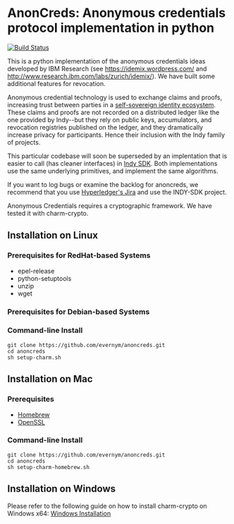 # AnonCreds: Anonymous credentials protocol implementation in python
[![Build Status](https://jenkins.evernym.com/buildStatus/icon?job=Anoncreds/stable)](https://jenkins.evernym.com/view/Core/job/Anoncreds/job/stable/)

This is a python implementation of the anonymous credentials ideas developed by
IBM Research (see https://idemix.wordpress.com/ and
http://www.research.ibm.com/labs/zurich/idemix/). We have built some additional
features for revocation.

Anonymous credential technology is used to exchange claims and proofs,
increasing trust between parties in a [self-sovereign identity ecosystem](https://sovrin.org).
These claims and proofs are not recorded on a distributed ledger like the one provided
by Indy--but they rely on public keys, accumulators, and revocation registries published
on the ledger, and they dramatically increase privacy for participants. Hence their
inclusion with the Indy family of projects.

This particular codebase will soon be superseded by an implentation that is easier to
call (has cleaner interfaces) in [Indy SDK](https://github.com/hyperledger/indy-sdk).
Both implementations use the same underlying primitives, and implement the same
algorithms.

If you want to log bugs or examine the backlog for anoncreds, we recommend that you use
[Hyperledger's Jira](https://jira.hyperledger.org) and use the INDY-SDK project.

Anonymous Credentials requires a cryptographic framework. We have tested it with charm-crypto.
## Installation on Linux

### Prerequisites for RedHat-based Systems

- epel-release
- python-setuptools
- unzip
- wget

### Prerequisites for Debian-based Systems

### Command-line Install

```
git clone https://github.com/evernym/anoncreds.git
cd anoncreds
sh setup-charm.sh
```

## Installation on Mac

### Prerequisites

- [Homebrew](http://brew.sh)
- [OpenSSL](https://solitum.net/openssl-os-x-el-capitan-and-brew)

### Command-line Install

```
git clone https://github.com/evernym/anoncreds.git
cd anoncreds
sh setup-charm-homebrew.sh
```

## Installation on Windows

Please refer to the following guide on how to install charm-crypto on Windows x64:
[Windows Installation](windows-installation-guide.md)
